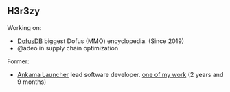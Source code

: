 ## H3r3zy

Working on:
- [DofusDB](https://dofusdb.fr) biggest Dofus (MMO) encyclopedia. (Since 2019)
- @adeo in supply chain optimization

Former:
- [Ankama Launcher](https://www.ankama.com/en/launcher) lead software developer. [one of my work](https://www.dofus.com/en/mmorpg/news/devblog/tickets/1466834-ankama-launcher-update-engine-speeding-up) (2 years and 9 months)
